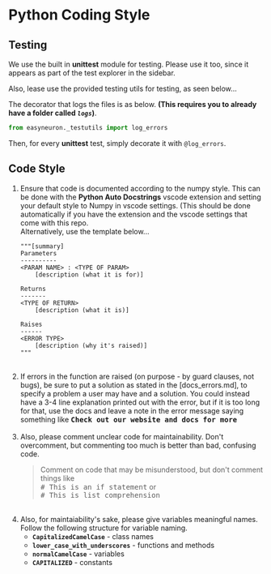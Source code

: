 # Python Coding Style

## Testing
We use the built in **unittest** module for testing. Please use it too, since it appears as part of the test explorer in the sidebar.

Also, lease use the provided testing utils for testing, as seen below...

The decorator that logs the files is as below. **(This requires you to already have a folder called *`logs`*)**.

```python
from easyneuron._testutils import log_errors
```

Then, for every **unittest** test, simply decorate it with `@log_errors`.

## Code Style

<ol>
<li>Ensure that code is documented according to the numpy style. This can be done with the <b>Python Auto Docstrings</b> vscode extension and setting your default style to Numpy in vscode settings. (This should be done automatically if you have the extension and the vscode settings that come with this repo.

<br>
Alternatively, use the template below...
</li>

	"""[summary]
	Parameters
	----------
	<PARAM NAME> : <TYPE OF PARAM>
		[description (what it is for)]

	Returns
	-------
	<TYPE OF RETURN>
		[description (what it is)]

	Raises
	------
	<ERROR TYPE>
		[description (why it's raised)]
	"""
<br>

<li>If errors in the function are raised (on purpose - by guard clauses, not bugs), be sure to put a solution as stated in the [docs_errors.md], to specify a problem a user may have and a solution. You could instead have a 3-4 line explanation printed out with the error, but if it is too long for that, use the docs and leave a note in the error message saying something like <b><samp>Check out our website and docs for more</samp></b><br/><br></li>

<li>Also, please comment unclear code for maintainability. Don't overcomment, but commenting too much is better than bad, confusing code.

<br>

<blockquote>Comment on code that may be misunderstood, but don't comment things like <samp><br># This is an if statement</samp>
or
<samp><br># This  is list comprehension</samp>
</blockquote>
</li>

<br>

<li>Also, for maintaiability's sake, please give variables meaningful names. Follow the following structure for variable naming.

<br>

- **`CapitalizedCamelCase`** - class names
- **`lower_case_with_underscores`** - functions and methods
- **`normalCamelCase`** - variables
- **`CAPITALIZED`** - constants

</li>
</ol>
